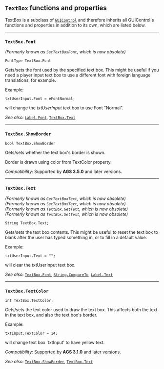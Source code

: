 ## `TextBox` functions and properties

TextBox is a subclass of [`GUIControl`](GUIControl) and therefore inherits all GUIControl's functions and properties in addition to its own, which are listed below.

---

### `TextBox.Font`

*(Formerly known as `SetTextBoxFont`, which is now obsolete)*

```ags
FontType TextBox.Font
```

Gets/sets the font used by the specified text box. This might be useful
if you need a player input text box to use a different font with foreign
language translations, for example.

Example:

```ags
txtUserInput.Font = eFontNormal;
```

will change the *txtUserInput* text box to use Font "Normal".

*See also:* [`Label.Font`](Label#labelfont),
[`TextBox.Text`](TextBox#textboxtext)

---

### `TextBox.ShowBorder`

```ags
bool TextBox.ShowBorder
```

Gets/sets whether the text box's border is shown.

Border is drawn using color from TextColor property.

*Compatibility:* Supported by **AGS 3.5.0** and later versions.

---

### `TextBox.Text`

*(Formerly known as `GetTextBoxText`, which is now obsolete)*<br>
*(Formerly known as `SetTextBoxText`, which is now obsolete)*<br>
*(Formerly known as `TextBox.GetText`, which is now obsolete)*<br>
*(Formerly known as `TextBox.SetText`, which is now obsolete)*

```ags
String TextBox.Text;
```

Gets/sets the text box contents. This might be useful to reset the text
box to blank after the user has typed something in, or to fill in a
default value.

Example:

```ags
txtUserInput.Text = "";
```

will clear the txtUserInput text box.

*See also:* [`TextBox.Font`](TextBox#textboxfont),
[`String.CompareTo`](String#stringcompareto),
[`Label.Text`](Label#labeltext)

---

### `TextBox.TextColor`

```ags
int TextBox.TextColor;
```

Gets/sets the text color used to draw the text box. This affects both
the text in the text box, and also the text box's border.

Example:

```ags
txtInput.TextColor = 14;
```

will change text box 'txtInput' to have yellow text.

*Compatibility:* Supported by **AGS 3.1.0** and later versions.

*See also:* [`TextBox.ShowBorder`](TextBox#textboxshowborder), [`TextBox.Text`](TextBox#textboxtext)

